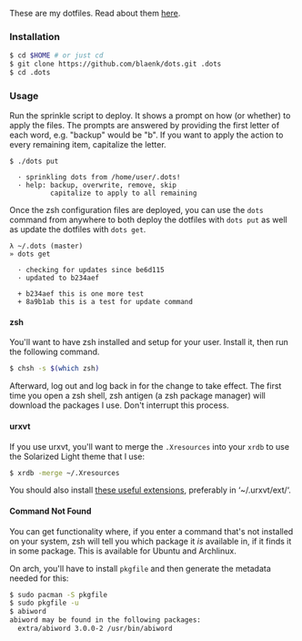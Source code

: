 These are my dotfiles. Read about them [here](http://www.blaenkdenum.com/posts/dots/).

### Installation

``` bash
$ cd $HOME # or just cd
$ git clone https://github.com/blaenk/dots.git .dots
$ cd .dots
```

### Usage

Run the sprinkle script to deploy. It shows a prompt on how (or whether) to apply the files. The prompts are answered by providing the first letter of each word, e.g. "backup" would be "b". If you want to apply the action to every remaining item, capitalize the letter.

```
$ ./dots put

  · sprinkling dots from /home/user/.dots!
  · help: backup, overwrite, remove, skip
          capitalize to apply to all remaining
```

Once the zsh configuration files are deployed, you can use the `dots` command from anywhere to both deploy the dotfiles with `dots put` as well as update the dotfiles with `dots get`.

```
λ ~/.dots (master)
» dots get

  · checking for updates since be6d115
  · updated to b234aef

  + b234aef this is one more test
  + 8a9b1ab this is a test for update command

```

#### zsh

You'll want to have zsh installed and setup for your user. Install it, then run the following command.

``` bash
$ chsh -s $(which zsh)
```

Afterward, log out and log back in for the change to take effect. The first time you open a zsh shell, zsh antigen (a zsh package manager) will download the packages I use. Don't interrupt this process.

#### urxvt

If you use urxvt, you'll want to merge the `.Xresources` into your `xrdb` to use the Solarized Light theme that I use:

``` bash
$ xrdb -merge ~/.Xresources
```

You should also install [these useful extensions](https://github.com/muennich/urxvt-perls), preferably in ‘~/.urxvt/ext/‘.

#### Command Not Found

You can get functionality where, if you enter a command that's not installed on your system, zsh will tell you which package it _is_ available in, if it finds it in some package. This is available for Ubuntu and Archlinux.

On arch, you'll have to install `pkgfile` and then generate the metadata needed for this:

``` bash
$ sudo pacman -S pkgfile
$ sudo pkgfile -u
$ abiword
abiword may be found in the following packages:
  extra/abiword 3.0.0-2 /usr/bin/abiword
```

